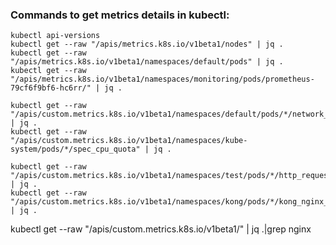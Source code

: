 ### Commands to get metrics details in kubectl:

```
kubectl api-versions
kubectl get --raw "/apis/metrics.k8s.io/v1beta1/nodes" | jq .
kubectl get --raw "/apis/metrics.k8s.io/v1beta1/namespaces/default/pods" | jq .
kubectl get --raw "/apis/metrics.k8s.io/v1beta1/namespaces/monitoring/pods/prometheus-79cf6f9bf6-hc6rr/" | jq .

kubectl get --raw "/apis/custom.metrics.k8s.io/v1beta1/namespaces/default/pods/*/network_tcp_usage" | jq .
kubectl get --raw "/apis/custom.metrics.k8s.io/v1beta1/namespaces/kube-system/pods/*/spec_cpu_quota" | jq .

kubectl get --raw "/apis/custom.metrics.k8s.io/v1beta1/namespaces/test/pods/*/http_requests" | jq .
kubectl get --raw "/apis/custom.metrics.k8s.io/v1beta1/namespaces/kong/pods/*/kong_nginx_http_current_connections" | jq .
```

kubectl get --raw "/apis/custom.metrics.k8s.io/v1beta1/" | jq .|grep nginx

